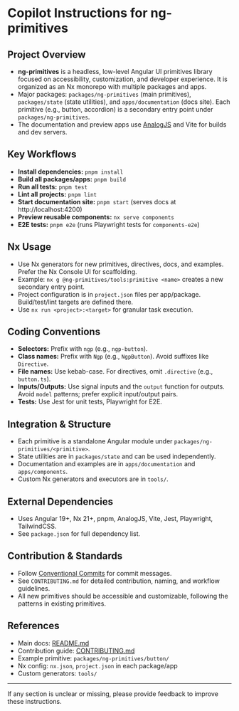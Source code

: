 # Copilot Instructions for ng-primitives

## Project Overview

- **ng-primitives** is a headless, low-level Angular UI primitives library focused on accessibility, customization, and developer experience. It is organized as an Nx monorepo with multiple packages and apps.
- Major packages: `packages/ng-primitives` (main primitives), `packages/state` (state utilities), and `apps/documentation` (docs site). Each primitive (e.g., button, accordion) is a secondary entry point under `packages/ng-primitives`.
- The documentation and preview apps use [AnalogJS](https://analogjs.org/) and Vite for builds and dev servers.

## Key Workflows

- **Install dependencies:** `pnpm install`
- **Build all packages/apps:** `pnpm build`
- **Run all tests:** `pnpm test`
- **Lint all projects:** `pnpm lint`
- **Start documentation site:** `pnpm start` (serves docs at http://localhost:4200)
- **Preview reusable components:** `nx serve components`
- **E2E tests:** `pnpm e2e` (runs Playwright tests for `components-e2e`)

## Nx Usage

- Use Nx generators for new primitives, directives, docs, and examples. Prefer the Nx Console UI for scaffolding.
- Example: `nx g @ng-primitives/tools:primitive <name>` creates a new secondary entry point.
- Project configuration is in `project.json` files per app/package. Build/test/lint targets are defined there.
- Use `nx run <project>:<target>` for granular task execution.

## Coding Conventions

- **Selectors:** Prefix with `ngp` (e.g., `ngp-button`).
- **Class names:** Prefix with `Ngp` (e.g., `NgpButton`). Avoid suffixes like `Directive`.
- **File names:** Use kebab-case. For directives, omit `.directive` (e.g., `button.ts`).
- **Inputs/Outputs:** Use signal inputs and the `output` function for outputs. Avoid `model` patterns; prefer explicit input/output pairs.
- **Tests:** Use Jest for unit tests, Playwright for E2E.

## Integration & Structure

- Each primitive is a standalone Angular module under `packages/ng-primitives/<primitive>`.
- State utilities are in `packages/state` and can be used independently.
- Documentation and examples are in `apps/documentation` and `apps/components`.
- Custom Nx generators and executors are in `tools/`.

## External Dependencies

- Uses Angular 19+, Nx 21+, pnpm, AnalogJS, Vite, Jest, Playwright, TailwindCSS.
- See `package.json` for full dependency list.

## Contribution & Standards

- Follow [Conventional Commits](https://www.conventionalcommits.org/) for commit messages.
- See `CONTRIBUTING.md` for detailed contribution, naming, and workflow guidelines.
- All new primitives should be accessible and customizable, following the patterns in existing primitives.

## References

- Main docs: [README.md](../../README.md)
- Contribution guide: [CONTRIBUTING.md](../../CONTRIBUTING.md)
- Example primitive: `packages/ng-primitives/button/`
- Nx config: `nx.json`, `project.json` in each package/app
- Custom generators: `tools/`

---

If any section is unclear or missing, please provide feedback to improve these instructions.
